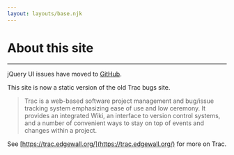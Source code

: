 ```yaml
---
layout: layouts/base.njk
---
```


# About this site

---

jQuery UI issues have moved to [GitHub](https://github.com/jquery/jquery-ui/issues).

This site is now a static version of the old Trac bugs site.

> Trac is a web-based software project management and bug/issue tracking system emphasizing ease of use and low ceremony. It provides an integrated Wiki, an interface to version control systems, and a number of convenient ways to stay on top of events and changes within a project.

See [https://trac.edgewall.org/](https://trac.edgewall.org/) for more on Trac.
